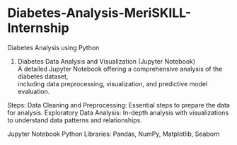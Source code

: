# Diabetes-Analysis-MeriSKILL-Internship

Diabetes Analysis using Python

1. Diabetes Data Analysis and Visualization (Jupyter Notebook) <br>
A detailed Jupyter Notebook offering a comprehensive analysis of the diabetes dataset,<br>
 including data preprocessing, visualization, and predictive model evaluation. <br>

Steps:
Data Cleaning and Preprocessing: Essential steps to prepare the data for analysis.
Exploratory Data Analysis: In-depth analysis with visualizations to understand data patterns and relationships.

Jupyter Notebook
Python
Libraries: Pandas, NumPy, Matplotlib, Seaborn
